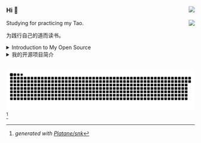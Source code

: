 ### Hi 👋 <img align="right" src="https://profile-counter.glitch.me/LinXueyuanStdio/count.svg" />
<img align="right" src="https://github-readme-stats.vercel.app/api?username=LinXueyuanStdio&show_icons=true&icon_color=805AD5&text_color=718096&bg_color=ffffff&hide_title=true&count_private=true" />

Studying for practicing my Tao.

为践行自己的道而读书。

<details>
<summary>Introduction to My Open Source</summary>

1. Math Formula OCR Series
  - [LaTeX_OCR](https://github.com/LinXueyuanStdio/LaTeX_OCR)
  - [LaTeX_OCR_PRO](https://github.com/LinXueyuanStdio/LaTeX_OCR_PRO)
  - [Data-for-LaTeX_OCR](https://github.com/LinXueyuanStdio/Data-for-LaTeX_OCR)

2. Android Architecture Series
  - [lifecycle-component](https://github.com/LinXueyuanStdio/lifecycle-component)
  - [DragBoardView](https://github.com/LinXueyuanStdio/DragBoardView)

3. AI Series
  - [PythonDataMining](https://github.com/LinXueyuanStdio/PythonDataMining)
  - [scRNN-seq](https://github.com/LinXueyuanStdio/scRNN-seq)
  - [Protease-target-prediction](https://github.com/LinXueyuanStdio/Protease-target-prediction)
  - [Silly-AI-learns-to-paint](https://github.com/LinXueyuanStdio/Silly-AI-learns-to-paint)

4. Android Project: TimeCat Series
  - [timecat](https://github.com/LinXueyuanStdio/timecat)
  - [TimeCatPluginManager](https://github.com/LinXueyuanStdio/TimeCatPluginManager)
  - [TimeCatShadow](https://github.com/LinXueyuanStdio/TimeCatShadow)
  - [TimeCatPlugin](https://github.com/LinXueyuanStdio/TimeCatPlugin)
  - [TimeCatPPA](https://github.com/LinXueyuanStdio/TimeCatPPA)
  - [module-book-reader](https://github.com/LinXueyuanStdio/module-book-reader)

</details>


<details>
<summary>我的开源项目简介</summary>

1.
  | 数学公式识别系列                                                            |        |
  | :-------------------------------------------------------------------------- | :----- |
  | [LaTeX_OCR](https://github.com/LinXueyuanStdio/LaTeX_OCR)                   | 第一版 |
  | [LaTeX_OCR_PRO](https://github.com/LinXueyuanStdio/LaTeX_OCR_PRO)           | 进阶版 |
  | [Data-for-LaTeX_OCR](https://github.com/LinXueyuanStdio/Data-for-LaTeX_OCR) | 数据   |

2.
  | Android 系列                                                                  |                    |
  | :---------------------------------------------------------------------------- | :----------------- |
  | [lifecycle-component](https://github.com/LinXueyuanStdio/lifecycle-component) | 一个组件化架构规范 |
  | [DragBoardView](https://github.com/LinXueyuanStdio/DragBoardView)             | Android 组件       |

3.
  | 人工智能系列                                                                                |                |
  | :------------------------------------------------------------------------------------------ | :------------- |
  | [PythonDataMining](https://github.com/LinXueyuanStdio/PythonDataMining)                     | 数据挖掘笔记   |
  | [scRNN-seq](https://github.com/LinXueyuanStdio/scRNN-seq)                                   | RNN序列预测    |
  | [Protease-target-prediction](https://github.com/LinXueyuanStdio/Protease-target-prediction) | 蛋白质靶标预测 |
  | [Silly-AI-learns-to-paint](https://github.com/LinXueyuanStdio/Silly-AI-learns-to-paint)     | 学画画的AI     |

4.
  | 个人项目：时光猫                                                                | 持续维护4年+    |
  | :------------------------------------------------------------------------------ | :-------------- |
  | [timecat](https://github.com/LinXueyuanStdio/timecat)                           | 时光猫本体      |
  | [TimeCatPluginManager](https://github.com/LinXueyuanStdio/TimeCatPluginManager) | 插件管理器      |
  | [TimeCatShadow](https://github.com/LinXueyuanStdio/TimeCatShadow)               | Shadow 插件框架 |
  | [TimeCatPlugin](https://github.com/LinXueyuanStdio/TimeCatPlugin)               | 插件仓库        |
  | [TimeCatPPA](https://github.com/LinXueyuanStdio/TimeCatPPA)                     | Android命令行   |
  | [module-book-reader](https://github.com/LinXueyuanStdio/module-book-reader)     | 阅读模块        |

</details>

<br>

![Game](github-user-contribution.svg)[^1]

[^1]: _generated with [Platane/snk](https://github.com/Platane/snk)_
